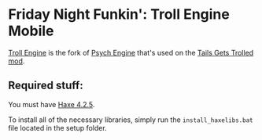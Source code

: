 # Friday Night Funkin': Troll Engine Mobile

[Troll Engine](https://github.com/riconuts/troll-engine) is the fork of [Psych Engine](https://github.com/ShadowMario/FNF-PsychEngine) that's used on the [Tails Gets Trolled mod](https://gamebanana.com/mods/320596).

## Required stuff:
You must have [Haxe 4.2.5](https://haxe.org/download/version/4.2.5/).

To install all of the necessary libraries, simply run the `install_haxelibs.bat` file located in the setup folder.

